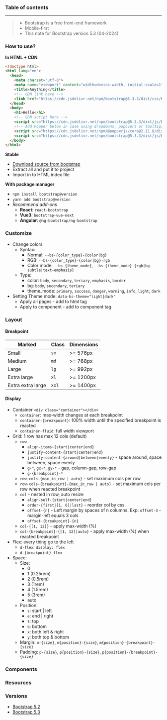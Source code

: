 ### Table of contents

---
> - Bootstrap is a free front-end framework
> - Mobile-first
> - This note for Bootstrap version 5.3 (04-2024)

### How to use?
**In HTML + CDN**
```html
<!doctype html>
<html lang="en">
  <head>
    <meta charset="utf-8">
    <meta name="viewport" content="width=device-width, initial-scale=1">
    <title>Anything</title>
    <!-- CDN link here -->
    <link href="https://cdn.jsdelivr.net/npm/bootstrap@5.3.3/dist/css/bootstrap.min.css" rel="stylesheet" integrity="sha384-QWTKZyjpPEjISv5WaRU9OFeRpok6YctnYmDr5pNlyT2bRjXh0JMhjY6hW+ALEwIH" crossorigin="anonymous">
  </head>
  <body>
    <h1>Hello</h1>
    <!-- CDN script here -->
    <script src="https://cdn.jsdelivr.net/npm/bootstrap@5.3.3/dist/js/bootstrap.bundle.min.js" integrity="sha384-YvpcrYf0tY3lHB60NNkmXc5s9fDVZLESaAA55NDzOxhy9GkcIdslK1eN7N6jIeHz" crossorigin="anonymous"></script>\
    <!-- Add Popper below in case using dropdowns, popovers or tooltips -->
    <script src="https://cdn.jsdelivr.net/npm/@popperjs/core@2.11.8/dist/umd/popper.min.js" integrity="sha384-I7E8VVD/ismYTF4hNIPjVp/Zjvgyol6VFvRkX/vR+Vc4jQkC+hVqc2pM8ODewa9r" crossorigin="anonymous"></script>
    <script src="https://cdn.jsdelivr.net/npm/bootstrap@5.3.3/dist/js/bootstrap.min.js" integrity="sha384-0pUGZvbkm6XF6gxjEnlmuGrJXVbNuzT9qBBavbLwCsOGabYfZo0T0to5eqruptLy" crossorigin="anonymous"></script>
  </body>
</html>
```

**Stable**
- [Download source from bootstrap](https://github.com/twbs/bootstrap/archive/v5.3.3.zip)
- Extract all and put it to project
- Import in to HTML index file

**With package manager**
- `npm install bootstrap@version`
- `yarn add bootstrap@version`
- _Recommend add-ons_
  - **React**: `react-bootstrap`
  - **Vue3**: `bootstrap-vue-next`
  - **Angular**: `@ng-bootstrap/ng-bootstrap`

### Customize
- Change colors
  - Syntax:
    - Normal: `--bs-{color_type}-{color|bg}`
    - RGB: `--bs-{color_type}-{color|bg}-rgb`
    - Color mode: `--bs-{theme_mode}`, `--bs-{theme_mode}-{rgb|bg-subtle|text-emphasis}` 
  - Type:
    - color: `body`, `secondary`, `teriary`, `emphasis`, `border`  
    - bg: `body`, `secondary`, `teriary`
    - theme_mode: `primary`, `success`, `danger`, `warning`, `info`, `light`, `dark`
- Setting Theme mode: `data-bs-theme="light|dark"`
  - Apply all pages - add to html tag
  - Apply to component - add to component tag

### Layout

#### Breakpoint
| Marked | Class | Dimensions |
| --- | --- | --- |
| Small | `sm` | >= 576px |
| Medium | `md` | >= 768px |
| Large | `lg` | >= 992px |
| Extra large | `xl` | >= 1200px |
| Extra extra large | `xxl` | >= 1400px |

#### Display
- Container `<div class="container"></div>`
  - `container`: max-width changes at each breakpoint
  - `container-{breakpoint}`: 100% width until the specified breakpoint is reacted
  - `container-fluid`: full width viewport 
- Grid: 1 row has max 12 cols (default)
  - `row`
    - `align-items-{start|center|end}`
    - `justify-content-{start|center|end}`
    - `justify-content-{around|between|evenly}` - space around, space between, space evenly
    - `g-*`, `gx-*`, `gy-*` - gap, column-gap, row-gap
    - `g-{breakpoint}-*`
  - `row-cols-{max_in_row | auto}` - set maximum cols per row
  - `row-cols-{breakpoint}-{max_in_row | auto}` - set maximum cols per row when reacted breakpoint
  - `col` - nested in row, auto resize
    - `align-self-{start|center|end}`
    - `order-{first|[1, 6]|last}` - reorder col by css
    - `offset-{n}` - Left margin by spaces of n columns. Exp: `offset-3` - margin-left equals 3 cols
    - `offset-{breakpoint}-{n}`
  - `col-{[1, 12]}` - apply max-width (%)
  - `col-{breakpoint}-{[1, 12]|auto}` - apply max-width (%) when reacted breakpoint
- Flex: every thing go to the left
  - `d-flex`: `display: flex`
  - `d-{breakpoint}-flex`
- Space:
  - Size:
    - 0
    - 1 (0.25rem)
    - 2 (0.5rem)
    - 3 (1rem)
    - 4 (1.5rem)
    - 5 (3rem)
    - auto
  - Position:
    - `s`: start | left
    - `e`: end | right
    - `t`: top
    - `b`: bottom
    - `x`: both left & right 
    - `y`: both top & bottom
  - Margin: `m-{size}`, `m{position}-{size}`, `m{position}-{breakpoint}-{size}`
  - Padding: `p-{size}`, `p{position}-{size}`, `p{position}-{breakpoint}-{size}`


### Components

### Resources

### Versions
- [Bootstrap 5.2](https://getbootstrap.com/docs/5.2)
- [Bootstrap 5.3](https://getbootstrap.com/docs/5.3)
